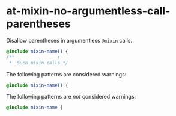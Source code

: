 # at-mixin-no-argumentless-call-parentheses

Disallow parentheses in argumentless `@mixin` calls.

```scss
@include mixin-name() {
/**                ↑
 *  Such mixin calls */
```

The following patterns are considered warnings:

```scss
@include mixin-name() {
```

The following patterns are *not* considered warnings:

```scss
@include mixin-name {
```

